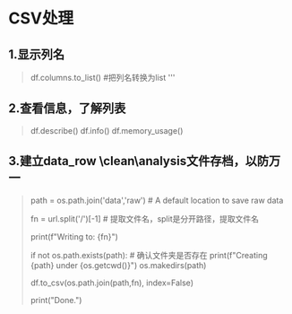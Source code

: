 # CSV处理
## 1.显示列名
> df.columns.to_list() #把列名转换为list
'''
## 2.查看信息，了解列表
> df.describe()
> df.info()
> df.memory_usage()
## 3.建立data_row \clean\analysis文件存档，以防万一
> path = os.path.join('data','raw') # A default location to save raw data
> 
> fn   = url.split('/')[-1]         # 提取文件名，split是分开路径，提取文件名
> 
> print(f"Writing to: {fn}")
> 
> if not os.path.exists(path):      # 确认文件夹是否存在
    print(f"Creating {path} under {os.getcwd()}")
    os.makedirs(path)
> 
> df.to_csv(os.path.join(path,fn), index=False)
> 
> print("Done.")


